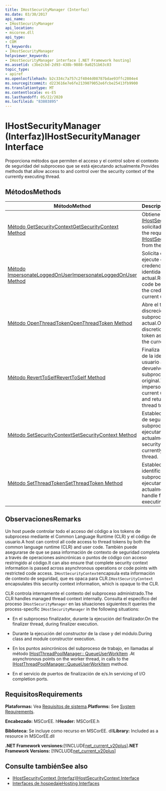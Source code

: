 ```yaml
---
title: IHostSecurityManager (Interfaz)
ms.date: 03/30/2017
api_name:
- IHostSecurityManager
api_location:
- mscoree.dll
api_type:
- COM
f1_keywords:
- IHostSecurityManager
helpviewer_keywords:
- IHostSecurityManager interface [.NET Framework hosting]
ms.assetid: c3be2cbd-2d93-438b-9888-9a0251b63c03
topic_type:
- apiref
ms.openlocfilehash: b2c334c7a757c2f4044d08787bdae93ffc2804e4
ms.sourcegitcommit: d223616e7e6fe2139079052e6fcbe25413fb9900
ms.translationtype: MT
ms.contentlocale: es-ES
ms.lasthandoff: 05/22/2020
ms.locfileid: "83803895"
---
```

# <a name="ihostsecuritymanager-interface"></a><span data-ttu-id="68db2-102">IHostSecurityManager (Interfaz)</span><span class="sxs-lookup"><span data-stu-id="68db2-102">IHostSecurityManager Interface</span></span>
<span data-ttu-id="68db2-103">Proporciona métodos que permiten el acceso y el control sobre el contexto de seguridad del subproceso que se está ejecutando actualmente.</span><span class="sxs-lookup"><span data-stu-id="68db2-103">Provides methods that allow access to and control over the security context of the currently executing thread.</span></span>  
  
## <a name="methods"></a><span data-ttu-id="68db2-104">Métodos</span><span class="sxs-lookup"><span data-stu-id="68db2-104">Methods</span></span>  
  
|<span data-ttu-id="68db2-105">Método</span><span class="sxs-lookup"><span data-stu-id="68db2-105">Method</span></span>|<span data-ttu-id="68db2-106">Descripción</span><span class="sxs-lookup"><span data-stu-id="68db2-106">Description</span></span>|  
|------------|-----------------|  
|[<span data-ttu-id="68db2-107">Método GetSecurityContext</span><span class="sxs-lookup"><span data-stu-id="68db2-107">GetSecurityContext Method</span></span>](../../../../docs/framework/unmanaged-api/hosting/ihostsecuritymanager-getsecuritycontext-method.md)|<span data-ttu-id="68db2-108">Obtiene el [IHostSecurityContext](ihostsecuritycontext-interface.md) solicitado del host.</span><span class="sxs-lookup"><span data-stu-id="68db2-108">Gets the requested [IHostSecurityContext](ihostsecuritycontext-interface.md) from the host.</span></span>|  
|[<span data-ttu-id="68db2-109">Método ImpersonateLoggedOnUser</span><span class="sxs-lookup"><span data-stu-id="68db2-109">ImpersonateLoggedOnUser Method</span></span>](ihostsecuritymanager-impersonateloggedonuser-method.md)|<span data-ttu-id="68db2-110">Solicita que el código se ejecute con las credenciales de la identidad del usuario actual.</span><span class="sxs-lookup"><span data-stu-id="68db2-110">Requests that code be executed using the credentials of the current user identity.</span></span>|  
|[<span data-ttu-id="68db2-111">Método OpenThreadToken</span><span class="sxs-lookup"><span data-stu-id="68db2-111">OpenThreadToken Method</span></span>](ihostsecuritymanager-openthreadtoken-method.md)|<span data-ttu-id="68db2-112">Abre el token de acceso discrecional asociado al subproceso actual.</span><span class="sxs-lookup"><span data-stu-id="68db2-112">Opens the discretionary access token associated with the current thread.</span></span>|  
|[<span data-ttu-id="68db2-113">Método RevertToSelf</span><span class="sxs-lookup"><span data-stu-id="68db2-113">RevertToSelf Method</span></span>](ihostsecuritymanager-reverttoself-method.md)|<span data-ttu-id="68db2-114">Finaliza la suplantación de la identidad del usuario actual y devuelve el token del subproceso original.</span><span class="sxs-lookup"><span data-stu-id="68db2-114">Terminates impersonation of the current user identity and returns the original thread token.</span></span>|  
|[<span data-ttu-id="68db2-115">Método SetSecurityContext</span><span class="sxs-lookup"><span data-stu-id="68db2-115">SetSecurityContext Method</span></span>](ihostsecuritymanager-setsecuritycontext-method.md)|<span data-ttu-id="68db2-116">Establece el contexto de seguridad para el subproceso que se está ejecutando actualmente.</span><span class="sxs-lookup"><span data-stu-id="68db2-116">Sets the security context for the currently executing thread.</span></span>|  
|[<span data-ttu-id="68db2-117">Método SetThreadToken</span><span class="sxs-lookup"><span data-stu-id="68db2-117">SetThreadToken Method</span></span>](ihostsecuritymanager-setthreadtoken-method.md)|<span data-ttu-id="68db2-118">Establece un identificador para el subproceso que se está ejecutando actualmente.</span><span class="sxs-lookup"><span data-stu-id="68db2-118">Sets a handle for the currently executing thread.</span></span>|  
  
## <a name="remarks"></a><span data-ttu-id="68db2-119">Observaciones</span><span class="sxs-lookup"><span data-stu-id="68db2-119">Remarks</span></span>  
 <span data-ttu-id="68db2-120">Un host puede controlar todo el acceso del código a los tokens de subproceso mediante el Common Language Runtime (CLR) y el código de usuario.</span><span class="sxs-lookup"><span data-stu-id="68db2-120">A host can control all code access to thread tokens by both the common language runtime (CLR) and user code.</span></span> <span data-ttu-id="68db2-121">También puede asegurarse de que se pasa información de contexto de seguridad completa a través de operaciones asincrónicas o puntos de código con acceso restringido al código.</span><span class="sxs-lookup"><span data-stu-id="68db2-121">It can also ensure that complete security context information is passed across asynchronous operations or code points with restricted code access.</span></span> <span data-ttu-id="68db2-122">`IHostSecurityContext`encapsula esta información de contexto de seguridad, que es opaca para CLR.</span><span class="sxs-lookup"><span data-stu-id="68db2-122">`IHostSecurityContext` encapsulates this security context information, which is opaque to the CLR.</span></span>  
  
 <span data-ttu-id="68db2-123">CLR controla internamente el contexto del subproceso administrado.</span><span class="sxs-lookup"><span data-stu-id="68db2-123">The CLR handles managed thread context internally.</span></span> <span data-ttu-id="68db2-124">Consulta el específico del proceso `IHostSecurityManager` en las situaciones siguientes:</span><span class="sxs-lookup"><span data-stu-id="68db2-124">It queries the process-specific `IHostSecurityManager` in the following situations:</span></span>  
  
- <span data-ttu-id="68db2-125">En el subproceso finalizador, durante la ejecución del finalizador.</span><span class="sxs-lookup"><span data-stu-id="68db2-125">On the finalizer thread, during finalizer execution.</span></span>  
  
- <span data-ttu-id="68db2-126">Durante la ejecución del constructor de la clase y del módulo.</span><span class="sxs-lookup"><span data-stu-id="68db2-126">During class and module constructor execution.</span></span>  
  
- <span data-ttu-id="68db2-127">En los puntos asincrónicos del subproceso de trabajo, en llamadas al método [IHostThreadPoolManager:: QueueUserWorkItem](ihostthreadpoolmanager-queueuserworkitem-method.md) .</span><span class="sxs-lookup"><span data-stu-id="68db2-127">At asynchronous points on the worker thread, in calls to the [IHostThreadPoolManager::QueueUserWorkItem](ihostthreadpoolmanager-queueuserworkitem-method.md) method.</span></span>  
  
- <span data-ttu-id="68db2-128">En el servicio de puertos de finalización de e/s.</span><span class="sxs-lookup"><span data-stu-id="68db2-128">In servicing of I/O completion ports.</span></span>  
  
## <a name="requirements"></a><span data-ttu-id="68db2-129">Requisitos</span><span class="sxs-lookup"><span data-stu-id="68db2-129">Requirements</span></span>  
 <span data-ttu-id="68db2-130">**Plataformas:** Vea [Requisitos de sistema](../../get-started/system-requirements.md).</span><span class="sxs-lookup"><span data-stu-id="68db2-130">**Platforms:** See [System Requirements](../../get-started/system-requirements.md).</span></span>  
  
 <span data-ttu-id="68db2-131">**Encabezado:** MSCorEE. h</span><span class="sxs-lookup"><span data-stu-id="68db2-131">**Header:** MSCorEE.h</span></span>  
  
 <span data-ttu-id="68db2-132">**Biblioteca:** Se incluye como recurso en MSCorEE. dll</span><span class="sxs-lookup"><span data-stu-id="68db2-132">**Library:** Included as a resource in MSCorEE.dll</span></span>  
  
 <span data-ttu-id="68db2-133">**.NET Framework versiones:**[!INCLUDE[net_current_v20plus](../../../../includes/net-current-v20plus-md.md)]</span><span class="sxs-lookup"><span data-stu-id="68db2-133">**.NET Framework Versions:** [!INCLUDE[net_current_v20plus](../../../../includes/net-current-v20plus-md.md)]</span></span>  
  
## <a name="see-also"></a><span data-ttu-id="68db2-134">Consulte también</span><span class="sxs-lookup"><span data-stu-id="68db2-134">See also</span></span>

- [<span data-ttu-id="68db2-135">IHostSecurityContext (Interfaz)</span><span class="sxs-lookup"><span data-stu-id="68db2-135">IHostSecurityContext Interface</span></span>](ihostsecuritycontext-interface.md)
- [<span data-ttu-id="68db2-136">Interfaces de hospedaje</span><span class="sxs-lookup"><span data-stu-id="68db2-136">Hosting Interfaces</span></span>](hosting-interfaces.md)
